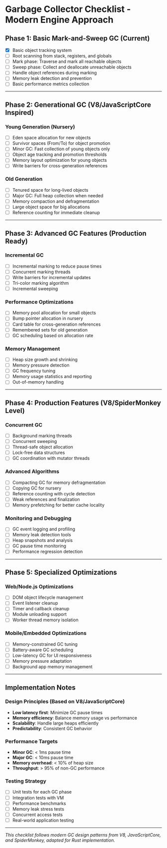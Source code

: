 # Garbage Collector Checklist - Modern Engine Approach

## Phase 1: Basic Mark-and-Sweep GC (Current)
- [x] Basic object tracking system
- [ ] Root scanning from stack, registers, and globals
- [ ] Mark phase: Traverse and mark all reachable objects
- [ ] Sweep phase: Collect and deallocate unreachable objects
- [ ] Handle object references during marking
- [ ] Memory leak detection and prevention
- [ ] Basic performance metrics collection

---

## Phase 2: Generational GC (V8/JavaScriptCore Inspired)
### Young Generation (Nursery)
- [ ] Eden space allocation for new objects
- [ ] Survivor spaces (From/To) for object promotion
- [ ] Minor GC: Fast collection of young objects only
- [ ] Object age tracking and promotion thresholds
- [ ] Memory layout optimization for young objects
- [ ] Write barriers for cross-generation references

### Old Generation
- [ ] Tenured space for long-lived objects
- [ ] Major GC: Full heap collection when needed
- [ ] Memory compaction and defragmentation
- [ ] Large object space for big allocations
- [ ] Reference counting for immediate cleanup

---

## Phase 3: Advanced GC Features (Production Ready)
### Incremental GC
- [ ] Incremental marking to reduce pause times
- [ ] Concurrent marking threads
- [ ] Write barriers for incremental updates
- [ ] Tri-color marking algorithm
- [ ] Incremental sweeping

### Performance Optimizations
- [ ] Memory pool allocation for small objects
- [ ] Bump pointer allocation in nursery
- [ ] Card table for cross-generation references
- [ ] Remembered sets for old generation
- [ ] GC scheduling based on allocation rate

### Memory Management
- [ ] Heap size growth and shrinking
- [ ] Memory pressure detection
- [ ] GC frequency tuning
- [ ] Memory usage statistics and reporting
- [ ] Out-of-memory handling

---

## Phase 4: Production Features (V8/SpiderMonkey Level)
### Concurrent GC
- [ ] Background marking threads
- [ ] Concurrent sweeping
- [ ] Thread-safe object allocation
- [ ] Lock-free data structures
- [ ] GC coordination with mutator threads

### Advanced Algorithms
- [ ] Compacting GC for memory defragmentation
- [ ] Copying GC for nursery
- [ ] Reference counting with cycle detection
- [ ] Weak references and finalization
- [ ] Memory prefetching for better cache locality

### Monitoring and Debugging
- [ ] GC event logging and profiling
- [ ] Memory leak detection tools
- [ ] Heap snapshots and analysis
- [ ] GC pause time monitoring
- [ ] Performance regression detection

---

## Phase 5: Specialized Optimizations
### Web/Node.js Optimizations
- [ ] DOM object lifecycle management
- [ ] Event listener cleanup
- [ ] Timer and callback cleanup
- [ ] Module unloading support
- [ ] Worker thread memory isolation

### Mobile/Embedded Optimizations
- [ ] Memory-constrained GC tuning
- [ ] Battery-aware GC scheduling
- [ ] Low-latency GC for UI responsiveness
- [ ] Memory pressure adaptation
- [ ] Background app memory management

---

## Implementation Notes

### Design Principles (Based on V8/JavaScriptCore)
- **Low latency first**: Minimize GC pause times
- **Memory efficiency**: Balance memory usage vs performance
- **Scalability**: Handle large heaps efficiently
- **Predictability**: Consistent GC behavior

### Performance Targets
- **Minor GC**: < 1ms pause time
- **Major GC**: < 10ms pause time
- **Memory overhead**: < 10% of heap size
- **Throughput**: > 95% of non-GC performance

### Testing Strategy
- [ ] Unit tests for each GC phase
- [ ] Integration tests with VM
- [ ] Performance benchmarks
- [ ] Memory leak stress tests
- [ ] Concurrent access tests
- [ ] Real-world application testing

---

*This checklist follows modern GC design patterns from V8, JavaScriptCore, and SpiderMonkey, adapted for Rust implementation.* 